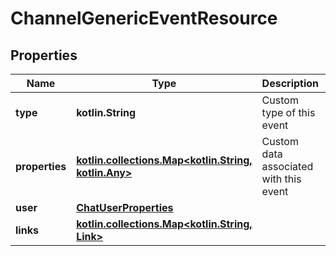 
# ChannelGenericEventResource

## Properties
Name | Type | Description | Notes
------------ | ------------- | ------------- | -------------
**type** | **kotlin.String** | Custom type of this event | 
**properties** | [**kotlin.collections.Map&lt;kotlin.String, kotlin.Any&gt;**](kotlin.Any.md) | Custom data associated with this event | 
**user** | [**ChatUserProperties**](ChatUserProperties.md) |  |  [optional]
**links** | [**kotlin.collections.Map&lt;kotlin.String, Link&gt;**](Link.md) |  |  [optional]




